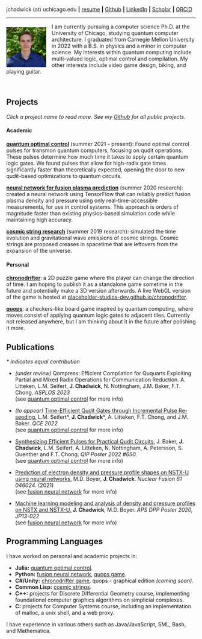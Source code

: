 jchadwick (at) uchicago.edu **\|** [resume](/files/resume.pdf) **\|** [Github](https://github.com/jasonchadwick/) **\|** [LinkedIn](https://linkedin.com/in/jasonchadwick) **\|** [Scholar](https://scholar.google.com/citations?user=kE5iFs0AAAAJ&hl=en) **\|** [ORCiD](https://orcid.org/0000-0002-7932-1418)

---

<img style="float: left; width: 21%; margin-right: 15px; margin-top: 10px" src="files/portrait.jpg">

I am currently pursuing a computer science Ph.D. at the University of Chicago, studying quantum computer architecture. I graduated from Carnegie Mellon University in 2022 with a B.S. in physics and a minor in computer science. My interests within quantum computing include multi-valued logic, optimal control and compilation. My other interests include video game design, biking, and playing guitar.

<br clear="left"/>

## Projects

*Click a project name to read more. See my [Github](https://github.com/jasonchadwick/) for all public projects.*

#### Academic

[**quantum optimal control**](/pages/pulses.md) (summer 2021 - present): Found optimal control pulses for transmon quantum computers, focusing on qudit operations. These pulses determine how much time it takes to apply certain quantum logic gates. We found pulses that allow for high-radix gate times significantly faster than theoretically expected, opening the door to new qudit-based optimizations to quantum circuits.

[**neural network for fusion plasma prediction**](/pages/fusion.md) (summer 2020 research): created a neural network using TensorFlow that can reliably predict fusion plasma density and pressure using only real-time-accessible measurements, for use in control systems. This approach is orders of magnitude faster than existing physics-based simulation code while maintaining high accuracy.

[**cosmic string research**](/pages/cosmic-strings.md) (summer 2019 research): simulated the time evolution and gravitational wave emissions of cosmic strings. Cosmic strings are proposed creases in spacetime that are leftovers from the expansion of the universe.

#### Personal

[**chronodrifter**](/pages/chronodrifter.md): a 2D puzzle game where the player can change the direction of time. I am hoping to publish it as a standalone game sometime in the future and potentially make a 3D version afterwards. A live WebGL version of the game is hosted at <a href="https://placeholder-studios-dev.github.io/chronodrifter" target="_blank" rel="noopener noreferrer">placeholder-studios-dev.github.io/chronodrifter</a>.

[**quops**](/pages/quops.md): a checkers-like board game inspired by quantum computing, where moves consist of applying quantum logic gates to adjacent tiles. Currently not released anywhere, but I am thinking about it in the future after polishing it more.

## Publications

*\* indicates equal contribution*

- *(under review)* Qompress: Efficient Compilation for Ququarts Exploiting Partial and Mixed Radix Operations for Communication Reduction. A. Litteken, L.M. Seifert, **J. Chadwick**, N. Nottingham, J.M. Baker, F.T. Chong. *ASPLOS 2023*
<br>(see [quantum optimal control](/pages/pulses.md) for more info)

- *(to appear)* <a href="https://arxiv.org/abs/2206.14975" target="_blank" rel="noopener noreferrer">Time-Efficient Qudit Gates through Incremental Pulse Re-seeding.</a> L.M. Seifert\*, **J. Chadwick**\*, A. Litteken, F.T. Chong, and J.M. Baker. *QCE 2022*
<br>(see [quantum optimal control](/pages/pulses.md) for more info)

- [Synthesizing Efficient Pulses for Practical Qudit Circuits.](/files/QIP-2022.pdf) J. Baker, **J. Chadwick**, L.M. Seifert, A. Litteken, N. Nottingham, A. Petersson, S. Guenther and F.T. Chong. *QIP Poster 2022 #650.*
<br>(see [quantum optimal control](/pages/pulses.md) for more info)

- <a href="https://doi.org/10.1088/1741-4326/abe08b" target="_blank" rel="noopener noreferrer">Prediction of electron density and pressure profile shapes on NSTX-U using neural networks.</a> M.D. Boyer, **J. Chadwick**. *Nuclear Fusion 61 046024.* (2021) 
<br>(see [fusion neural network](/pages/fusion.md) for more info)

- <a href="https://meetings.aps.org/Meeting/DPP20/Session/JP13.22" target="_blank" rel="noopener noreferrer">Machine learning modeling and analysis of density and pressure profiles on NSTX and NSTX-U.</a> **J. Chadwick**, M.D. Boyer. *APS DPP Poster 2020, JP13-022*
<br>(see [fusion neural network](/pages/fusion.md) for more info)



## Programming Languages

I have worked on personal and academic projects in:

- **Julia:** [quantum optimal control](/pages/pulses.md).
- **Python:** [fusion neural network](/pages/fusion.md), [quops game](/pages/quops.md).
- **C#/Unity:** [chronodrifter game](/pages/chronodrifter.md), quops - graphical edition *(coming soon)*.
- **Common Lisp:** [cosmic strings](/pages/cosmic-strings.md).
- **C++:** projects for Discrete Differential Geometry course, implementing foundational computer graphics algorithms on simplicial complexes.
- **C:** projects for Computer Systems course, including an implementation of malloc, a unix shell, and a web proxy.

I have experience in various others such as Java/JavaScript, SML, Bash, and Mathematica.
